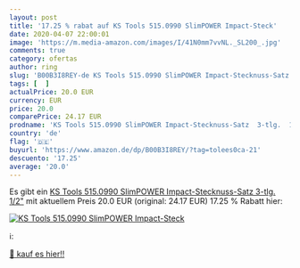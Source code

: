 ```yaml
---
layout: post
title: '17.25 % rabat auf KS Tools 515.0990 SlimPOWER Impact-Steck'
date: 2020-04-07 22:00:01
image: 'https://m.media-amazon.com/images/I/41N0mm7vvNL._SL200_.jpg'
comments: true
category: ofertas
author: ring
slug: 'B00B3I8REY-de KS Tools 515.0990 SlimPOWER Impact-Stecknuss-Satz 3-tlg. 1/2"'
tags: [  ]
actualPrice: 20.0 EUR
currency: EUR
price: 20.0
comparePrice: 24.17 EUR
prodname: 'KS Tools 515.0990 SlimPOWER Impact-Stecknuss-Satz  3-tlg.  1/2"'
country: 'de'
flag: '🇩🇪'
buyurl: 'https://www.amazon.de/dp/B00B3I8REY/?tag=tolees0ca-21'
descuento: '17.25'
average: '20.0'
---
```


Es gibt ein [KS Tools 515.0990 SlimPOWER Impact-Stecknuss-Satz  3-tlg.  1/2"](https://www.amazon.de/dp/B00B3I8REY/?tag=tolees0ca-21) mit aktuellem Preis 20.0 EUR (original: 24.17 EUR) 17.25 % Rabatt hier:

[![KS Tools 515.0990 SlimPOWER Impact-Steck](https://m.media-amazon.com/images/I/41N0mm7vvNL._SL200_.jpg)](https://www.amazon.de/dp/B00B3I8REY/?tag=tolees0ca-21)

ℹ️:


[🛒 kauf es hier!!](https://www.amazon.de/dp/B00B3I8REY/?tag=tolees0ca-21)

